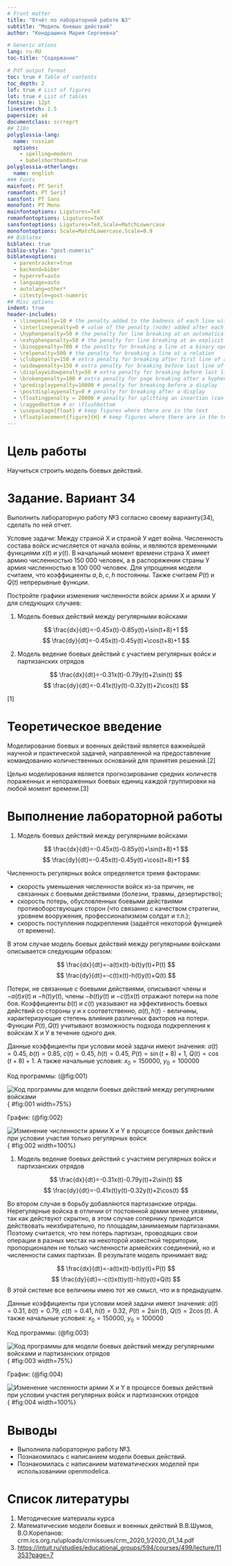 ```yaml
---
# Front matter
title: "Отчёт по лабораторной работе №3"
subtitle: "Модель боевых действий"
author: "Кондрашина Мария Сергеевна"

# Generic otions
lang: ru-RU
toc-title: "Содержание"

# Pdf output format
toc: true # Table of contents
toc_depth: 2
lof: true # List of figures
lot: true # List of tables
fontsize: 12pt
linestretch: 1.5
papersize: a4
documentclass: scrreprt
## I18n
polyglossia-lang:
  name: russian
  options:
	- spelling=modern
	- babelshorthands=true
polyglossia-otherlangs:
  name: english
### Fonts
mainfont: PT Serif
romanfont: PT Serif
sansfont: PT Sans
monofont: PT Mono
mainfontoptions: Ligatures=TeX
romanfontoptions: Ligatures=TeX
sansfontoptions: Ligatures=TeX,Scale=MatchLowercase
monofontoptions: Scale=MatchLowercase,Scale=0.9
## Biblatex
biblatex: true
biblio-style: "gost-numeric"
biblatexoptions:
  - parentracker=true
  - backend=biber
  - hyperref=auto
  - language=auto
  - autolang=other*
  - citestyle=gost-numeric
## Misc options
indent: true
header-includes:
  - \linepenalty=10 # the penalty added to the badness of each line within a paragraph (no associated penalty node) Increasing the value makes tex try to have fewer lines in the paragraph.
  - \interlinepenalty=0 # value of the penalty (node) added after each line of a paragraph.
  - \hyphenpenalty=50 # the penalty for line breaking at an automatically inserted hyphen
  - \exhyphenpenalty=50 # the penalty for line breaking at an explicit hyphen
  - \binoppenalty=700 # the penalty for breaking a line at a binary operator
  - \relpenalty=500 # the penalty for breaking a line at a relation
  - \clubpenalty=150 # extra penalty for breaking after first line of a paragraph
  - \widowpenalty=150 # extra penalty for breaking before last line of a paragraph
  - \displaywidowpenalty=50 # extra penalty for breaking before last line before a display math
  - \brokenpenalty=100 # extra penalty for page breaking after a hyphenated line
  - \predisplaypenalty=10000 # penalty for breaking before a display
  - \postdisplaypenalty=0 # penalty for breaking after a display
  - \floatingpenalty = 20000 # penalty for splitting an insertion (can only be split footnote in standard LaTeX)
  - \raggedbottom # or \flushbottom
  - \usepackage{float} # keep figures where there are in the text
  - \floatplacement{figure}{H} # keep figures where there are in the text
---
```


# Цель работы

Научиться строить модель боевых действий.

# Задание. Вариант 34

Выполнить лабораторную работу №3 согласно своему варианту(34), сделать по ней отчет.

Условие задачи:
Между страной Х и страной У идет война. Численность состава войск  исчисляется от начала войны, и являются временными функциями $x(t)$ и $y(t)$. В начальный момент времени страна Х имеет армию численностью 150 000 человек, а в распоряжении страны У армия численностью в 100 000 человек. Для упрощения модели считаем, что коэффициенты $a, b, c, h$ постоянны. Также считаем $P(t)$ и $Q(t)$ непрерывные функции.

Постройте графики изменения численности войск армии Х и армии У для следующих случаев:

1. Модель боевых действий между регулярными войсками

$$
\frac{dx}{dt}=-0.45x(t)-0.85y(t)+\sin(t+8)+1
$$
$$
\frac{dy}{dt}=-0.45x(t)-0.45y(t)+\cos(t+8)+1
$$

2. Модель ведение боевых действий с участием регулярных войск и партизанских отрядов

$$
\frac{dx}{dt}=-0.31x(t)-0.79y(t)+2\sin(t)
$$
$$
\frac{dy}{dt}=-0.41x(t)y(t)-0.32y(t)+2\cos(t)
$$

[1]

# Теоретическое введение

Моделирование боевых и военных действий является важнейшей научной и практической задачей,
направленной на предоставление командованию количественных оснований для принятия решений.[2]

Целью моделирования является прогнозирование средних количеств пораженных и непораженных боевых единиц каждой группировки на любой момент времени.[3]

# Выполнение лабораторной работы

1. Модель боевых действий между регулярными войсками

$$
\frac{dx}{dt}=-0.45x(t)-0.85y(t)+\sin(t+8)+1
$$
$$
\frac{dy}{dt}=-0.45x(t)-0.45y(t)+\cos(t+8)+1
$$

Численность регулярных войск определяется тремя факторами:

- скорость уменьшения численности войск из-за причин, не связанных с боевыми действиями (болезни, травмы, дезертирство);
- скорость потерь, обусловленных боевыми действиями
противоборствующих сторон (что связанно с качеством стратегии, уровнем вооружения, профессионализмом солдат и т.п.);
- скорость поступления подкрепления (задаётся некоторой функцией от времени).

В этом случае модель боевых действий между регулярными войсками описывается следующим образом:

$$
\frac{dx}{dt}=-a(t)x(t)-b(t)y(t)+P(t)
$$
$$
\frac{dy}{dt}=-c(t)x(t)-h(t)y(t)+Q(t)
$$

Потери, не связанные с боевыми действиями, описывают члены  и $-a(t)x(t)$ и $-h(t)y(t)$, члены $-b(t)y(t)$  и $-c(t)x(t)$ отражают потери на поле боя. Коэффициенты $b(t)$ и $c(t)$ указывают на эффективность боевых действий со стороны у и х соответственно, $a(t),h(t)$ - величины, характеризующие степень влияния различных факторов на потери. Функции $P(t), Q(t)$ учитывают возможность подхода подкрепления к войскам Х и У в течение одного дня.

Данные коэффициенты при условии моей задачи имеют значения: $a(t) = 0.45$, $b(t) = 0.85$, $c(t) = 0.45$, $h(t) = 0.45$, $P(t) = \sin(t+8)+1$, $Q(t) = \cos(t+8)+1$. А также начальные условия: $x_0=150000$, $y_0=100000$

Код программы: (@fig:001)

![Код программы для модели боевых действий между регулярными войсками](lab3p/c1.jpg){ #fig:001 width=75%}

График: (@fig:002)

![Изменение численности армии X и Y в процессе боевых действий при условии участия только регулярных войск](lab3p/g1.jpg){ #fig:002 width=100%}

1. Модель ведение боевых действий с участием регулярных войск и партизанских отрядов

$$
\frac{dx}{dt}=-0.31x(t)-0.79y(t)+2\sin(t)
$$
$$
\frac{dy}{dt}=-0.41x(t)y(t)-0.32y(t)+2\cos(t)
$$

Во втором случае в борьбу добавляются партизанские отряды. Нерегулярные войска в отличии от постоянной армии менее уязвимы, так как действуют скрытно, в этом случае сопернику приходится действовать неизбирательно, по площадям,занимаемым партизанами. Поэтому считается, что тем потерь партизан, проводящих свои операции в разных местах на некоторой известной территории, пропорционален не только численности армейских соединений, но и численности самих партизан. В результате модель принимает вид:

$$
\frac{dx}{dt}=-a(t)x(t)-b(t)y(t)+P(t)
$$
$$
\frac{dy}{dt}=-c(t)x(t)y(t)-h(t)y(t)+Q(t)
$$
В этой системе все величины имею тот же смысл, что и в предыдущем.

Данные коэффициенты при условии моей задачи имеют значения: $a(t) = 0.31$, $b(t) = 0.79$, $c(t) = 0.41$, $h(t) = 0.32$, $P(t) = 2\sin(t)$, $Q(t) = 2\cos(t)$. А также начальные условия: $x_0=150000$, $y_0=100000$

Код программы: (@fig:003)

![Код программы для модели боевых действий между регулярными войсками и партизанских отрядов ](lab3p/c2.jpg){ #fig:003 width=75%}

График: (@fig:004)

![Изменение численности армии X и Y в процессе боевых действий при условии участия регулярных войск и партизанских отрядов ](lab3p/g2.jpg){ #fig:004 width=100%}

# Выводы

- Выполнила лабораторную работу №3.
- Познакомилась с написанием модели боевых действий.
- Познакомилась с написанием математических моделей при использованиии openmodelica.

# Список литературы

1. Методические материалы курса
2. Математические модели боевых и военных действий
В.В.Шумов, В.О.Корепанов: crm.ics.org.ru/uploads/crmissues/crm_2020_1/2020_01_14.pdf
3. https://intuit.ru/studies/educational_groups/594/courses/499/lecture/11353?page=7